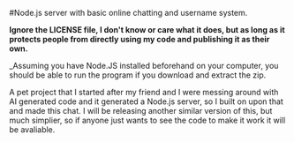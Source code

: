 #Node.js server with basic online chatting and username system.

**Ignore the LICENSE file, I don't know or care what it does, but as long as it protects people from directly using my code and publishing it as their own.**

_Assuming you have Node.JS installed beforehand on your computer, you should be able to run the program if you download and extract the zip.

A pet project that I started after my friend and I were messing around with AI generated code and it generated a Node.js server, 
so I built on upon that and made this chat.  I will be releasing another similar version of this, but much simplier, so if anyone 
just wants to see the code to make it work it will be avaliable.  
